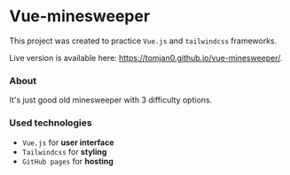# Vue-minesweeper

This project was created to practice `Vue.js` and `tailwindcss` frameworks.

Live version is available here: https://tomjan0.github.io/vue-minesweeper/.

### About

It's just good old minesweeper with 3 difficulty options.

### Used technologies

- `Vue.js` for <b>user interface</b>
- `Tailwindcss` for <b>styling</b>
- `GitHub pages` for <b>hosting</b>
